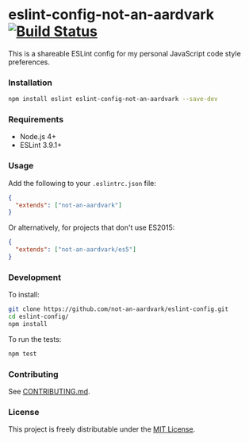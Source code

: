 # eslint-config-not-an-aardvark [![Build Status](https://travis-ci.org/not-an-aardvark/eslint-config.svg?branch=master)](https://travis-ci.org/not-an-aardvark/eslint-config)

This is a shareable ESLint config for my personal JavaScript code style preferences.

### Installation

```bash
npm install eslint eslint-config-not-an-aardvark --save-dev
```

### Requirements

* Node.js 4+
* ESLint 3.9.1+

### Usage

Add the following to your `.eslintrc.json` file:

```json
{
  "extends": ["not-an-aardvark"]
}
```

Or alternatively, for projects that don't use ES2015:

```json
{
  "extends": ["not-an-aardvark/es5"]
}
```

### Development

To install:

```bash
git clone https://github.com/not-an-aardvark/eslint-config.git
cd eslint-config/
npm install
```

To run the tests:

```bash
npm test
```

### Contributing

See [CONTRIBUTING.md](https://github.com/not-an-aardvark/eslint-config/blob/master/CONTRIBUTING.md).

### License

This project is freely distributable under the [MIT License](https://github.com/not-an-aardvark/eslint-config/blob/master/LICENSE.md).

